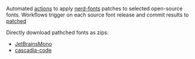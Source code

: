 Automated [actions](../../actions) to apply [nerd-fonts](/ryanoasis/nerd-fonts) patches to selected open-source fonts. 
Workflows trigger on each source font release and commit results to [patched](patched) 

Directly download pathched fonts as zips:
- [JetBrainsMono](https://downgit.github.io/#/home?url=https://github.com/xko/nerd-fonts-autopatcher/tree/master/patched/JetBrains/JetBrainsMono)
- [cascadia-code](https://downgit.github.io/#/home?url=https://github.com/xko/nerd-fonts-autopatcher/tree/master/patched/microsoft/cascadia-code)

